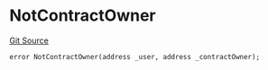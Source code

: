 # NotContractOwner
[Git Source](https://github.com/thrackle-io/rules-protocol/blob/1ab1db06d001c0ea3265ec49b85ddd9394430302/src/economic/ruleStorage/RuleStorageDiamondLib.sol)


```solidity
error NotContractOwner(address _user, address _contractOwner);
```

